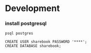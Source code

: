
# Development
### install postgresql
```
psql postgres
```
```
CREATE USER sharebook PASSWORD '****';
CREATE DATABASE sharebook; 
```
